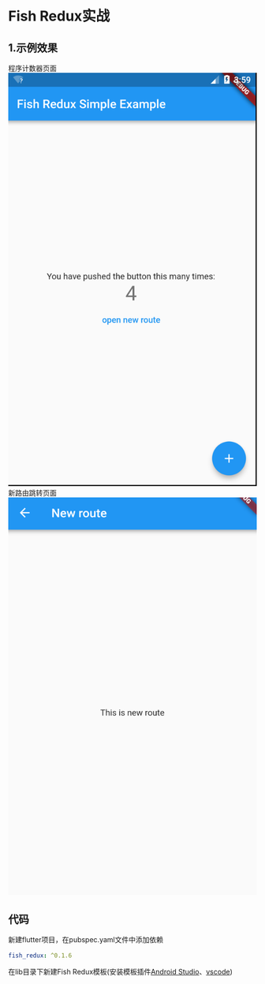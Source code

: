 # Fish Redux实战

## 1.示例效果
程序计数器页面
![程序计数器](pic/3-main.png)
新路由跳转页面
![新页面](pic/3-second.png)

## 代码

新建flutter项目，在pubspec.yaml文件中添加依赖

```yaml
fish_redux: ^0.1.6
```

在lib目录下新建Fish Redux模板(安装模板插件[Android Studio](<https://github.com/BakerJQ/FishReduxTemplateForAS>)、[vscode](<https://github.com/huangjianke/fish-redux-template>))

